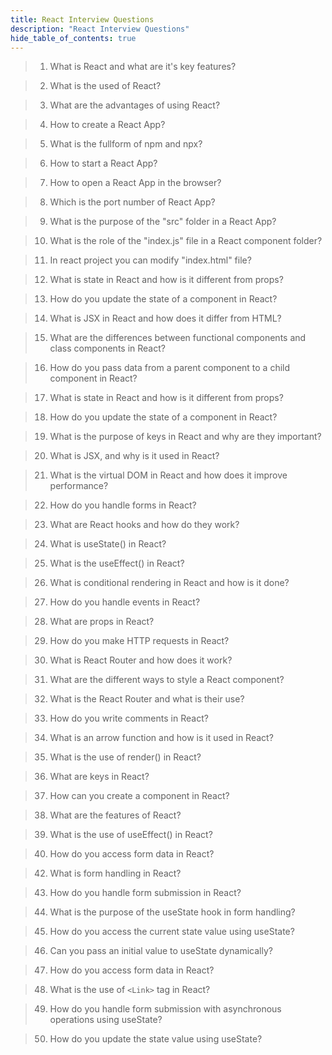 ```yaml
---
title: React Interview Questions
description: "React Interview Questions"
hide_table_of_contents: true
---
```


> 1. What is React and what are it's key features?

> 2. What is the used of React?

> 3. What are the advantages of using React?

> 4. How to create a React App?

> 5. What is the fullform of npm and npx?

> 6. How to start a React App?

> 7. How to open a React App in the browser?

> 8. Which is the port number of React App?

> 9. What is the purpose of the "src" folder in a React App?

> 10. What is the role of the "index.js" file in a React component folder?

> 11. In react project you can modify "index.html" file?

> 12. What is state in React and how is it different from props?

> 13. How do you update the state of a component in React?

> 14. What is JSX in React and how does it differ from HTML?

> 15. What are the differences between functional components and class components in React?

> 16. How do you pass data from a parent component to a child component in React?

> 17. What is state in React and how is it different from props?

> 18. How do you update the state of a component in React?

> 19. What is the purpose of keys in React and why are they important?

> 20. What is JSX, and why is it used in React?

> 21. What is the virtual DOM in React and how does it improve performance?

> 22. How do you handle forms in React?

> 23. What are React hooks and how do they work?

> 24. What is useState() in React?

> 25. What is the useEffect() in React?

> 26. What is conditional rendering in React and how is it done?

> 27. How do you handle events in React?

> 28. What are props in React?

> 29. How do you make HTTP requests in React?

> 30. What is React Router and how does it work?

> 31. What are the different ways to style a React component?

> 32. What is the React Router and what is their use?

> 33. How do you write comments in React?

> 34. What is an arrow function and how is it used in React?

> 35. What is the use of render() in React?

> 36. What are keys in React?

> 37. How can you create a component in React?

> 38. What are the features of React?

> 39. What is the use of useEffect() in React?

> 40. How do you access form data in React?

> 42. What is form handling in React?

> 43. How do you handle form submission in React?

> 44. What is the purpose of the useState hook in form handling?

> 45. How do you access the current state value using useState?

> 46. Can you pass an initial value to useState dynamically?

> 47. How do you access form data in React?

> 48. What is the use of `<Link>` tag in React?

> 49. How do you handle form submission with asynchronous operations using useState?

> 50. How do you update the state value using useState?
